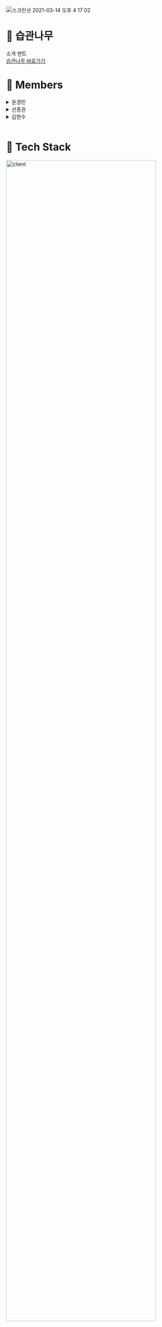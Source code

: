 # 
![스크린샷 2021-03-14 오후 4 17 02](https://user-images.githubusercontent.com/70796873/111060518-d1a93480-84e0-11eb-8753-1e3724e2b1a6.png)

# 🌲 습관나무
소개 맨트
<br />
[습관나무 바로가기](https://habittree.tk>)

# 🌲 Members 

<details>
<summary>윤경민</summary>
<a href="https://github.com/yoonkm24">
<img src="https://img.shields.io/badge/github-yoonkm24-orange" size=50 />
</a> 
  <br />
1️⃣ Role: Team Member <br >
2️⃣ Position : Front-End <br >
3️⃣  Stack : 
<br>
  🧑‍💻 React, React-hook, Typescript, CloudFront, S3, Amazon Certificate Manager, Route 53, CSS, Javascript <br >
4️⃣ Works : 
<br>

* 기초 작업
  * WireFrame 작성
  * 기본 플로우 구축
* 클라이언트 기본 구축
  * React, React-hook 이용 기본 라우팅 구현
  * 기본 기능 구현 (메인, 홈, 로그인, 회원가입 등)
  * 세부 기능 구현 및 관여
* 클라이언트 배포
  * Freenom 이용 도메인 구입 후 ACM, Route53 적용 
  * S3 이용해 배포
  * Cloudfront 배포
* MainPage
  * MainPage 동영상 제작 및 CSS 
* CSS 
  * 모든 컴포넌트 CSS 구현 및 관여

  
  
</details>

<details>
<summary>선종권</summary>
  <a href="https://github.com/sosick0418">
<img src="https://img.shields.io/badge/github-sosick0418-blue" size=50 /></a> 
  <br />
1️⃣  Role: Team Leader<br >
2️⃣  Position : Full-stack<br >
3️⃣  Stack : 
<br>
🧑‍💻 Nestjs, Typescript, RDS, EC2, Amazon Certificate Manager, Route 53, TypeORM, Mysql, Passport, JWT, React, React-hook, CSS, Javascript  <br >
4️⃣  Works :  
<br >

* 서버구축 
  * Nestjs & Typescript 이용 API 작성, 
  * TypeORM 이용 데이터베이스 설계 및 구현, 
  * Mysql 이벤트 적용(매일 00시에 clicked 0으로 변경)
* 서버 배포(AWS 이용)
  * RDS 서버와 연결,
  * Freenom에서 무료 도메인 구입 후 ACM 및 Route53 적용,
  * EC2 ELB 이용 서버 배포
* 인증 
  * Passport를 이용해 JWT 및 Oauth를 이용한 카카오 로그인 구현 
* Client
  * React hook & Typescript로 세부 기능 관여 
* CSS
  * 다수 CSS 관여
</details>

<details>
<summary>김현수</summary>
  <a href="https://github.com/Hyunsoo-dev">
<img src="https://img.shields.io/badge/github-Hyunsoo--dev-blueviolet" size=50 /></a>
1️⃣  Role: Team Member<br >
2️⃣ Position : Full-stack<br >
3️⃣  Stack : <br>
🧑‍💻 Nestjs, Typescript, RDS, EC2, Amazon Certificate Manager, Route 53, TypeORM, Mysql, Passport, JWT, React, React-hook, styled-component, CSS, Javascript  <br >
4️⃣  Works :  
<br >

* 서버구축 
  * Nestjs & Typescript 이용 API 작성, 
  * TypeORM 이용 데이터베이스 설계 및 구현, 
  * Mysql 이벤트 적용(매일 00시에 clicked 0으로 변경)
* 서버 배포(AWS 이용)
  * RDS 서버와 연결,
  * Freenom에서 무료 도메인 구입 후 ACM 및 Route53 적용,
  * EC2 ELB 이용 서버 배포
* 인증 
  * Passport를 이용해 JWT 및 Oauth를 이용한 카카오 로그인 구현 
* Client
  * React hook & Typescript로 세부 기능 구현, 
  * 비로그인 시 뜨는 모달창 구현
* CSS
  * Mypage CSS 관여,
  * 스크롤 이벤트 구현,
  * Styled-component 도입,
  * 그 외 다수의 CSS에 관여
</details>

<br />
 
# 🌲 Tech Stack
<img width="90%" alt="client" src="https://user-images.githubusercontent.com/70796873/111060921-bb50a800-84e3-11eb-90da-e56938d14489.png" />

# 🌲 Flow Chart
 ## Client 
<img width="600" height="600" alt="client" src="https://user-images.githubusercontent.com/71421672/108307354-029f8d80-71f1-11eb-9fee-97a724b33f49.png" />

 ## Server
<img width="700" height="600" alt="server" src="https://user-images.githubusercontent.com/71421672/109510429-56f61780-7ae5-11eb-82b2-4c43169cf6df.png" />

# 🌲 Demonstration video

https://www.figma.com/file/3ZtQinbPbSvvcR0uA330xf/Untitled
